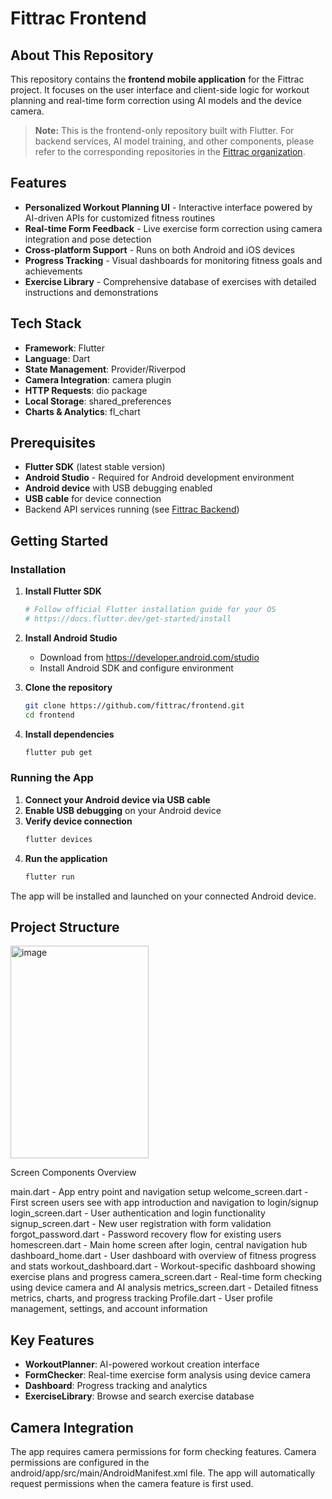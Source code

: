 # Fittrac Frontend

## About This Repository

This repository contains the **frontend mobile application** for the Fittrac project. It focuses on the user interface and client-side logic for workout planning and real-time form correction using AI models and the device camera.

> **Note:** This is the frontend-only repository built with Flutter. For backend services, AI model training, and other components, please refer to the corresponding repositories in the [Fittrac organization](https://github.com/fittrac).

## Features

- **Personalized Workout Planning UI** - Interactive interface powered by AI-driven APIs for customized fitness routines
- **Real-time Form Feedback** - Live exercise form correction using camera integration and pose detection
- **Cross-platform Support** - Runs on both Android and iOS devices
- **Progress Tracking** - Visual dashboards for monitoring fitness goals and achievements
- **Exercise Library** - Comprehensive database of exercises with detailed instructions and demonstrations

## Tech Stack

- **Framework**: Flutter
- **Language**: Dart
- **State Management**: Provider/Riverpod
- **Camera Integration**: camera plugin
- **HTTP Requests**: dio package
- **Local Storage**: shared_preferences
- **Charts & Analytics**: fl_chart

## Prerequisites

- **Flutter SDK** (latest stable version)
- **Android Studio** - Required for Android development environment
- **Android device** with USB debugging enabled
- **USB cable** for device connection
- Backend API services running (see [Fittrac Backend](https://github.com/fittrac/backend))

## Getting Started

### Installation

1. **Install Flutter SDK**
   ```bash
   # Follow official Flutter installation guide for your OS
   # https://docs.flutter.dev/get-started/install
   ```

2. **Install Android Studio**
   - Download from https://developer.android.com/studio
   - Install Android SDK and configure environment

3. **Clone the repository**
   ```bash
   git clone https://github.com/fittrac/frontend.git
   cd frontend
   ```

4. **Install dependencies**
   ```bash
   flutter pub get
   ```
   
### Running the App

1. **Connect your Android device via USB cable**
2. **Enable USB debugging** on your Android device
3. **Verify device connection**
   ```bash
   flutter devices
   ```
4. **Run the application**
   ```bash
   flutter run
   ```

The app will be installed and launched on your connected Android device.

## Project Structure

<img width="221" height="340" alt="image" src="https://github.com/user-attachments/assets/e5c8a7e1-5084-42a0-aba6-29aaff57128b" />

Screen Components Overview

main.dart - App entry point and navigation setup
welcome_screen.dart - First screen users see with app introduction and navigation to login/signup
login_screen.dart - User authentication and login functionality
signup_screen.dart - New user registration with form validation
forgot_password.dart - Password recovery flow for existing users
homescreen.dart - Main home screen after login, central navigation hub
dashboard_home.dart - User dashboard with overview of fitness progress and stats
workout_dashboard.dart - Workout-specific dashboard showing exercise plans and progress
camera_screen.dart - Real-time form checking using device camera and AI analysis
metrics_screen.dart - Detailed fitness metrics, charts, and progress tracking
Profile.dart - User profile management, settings, and account information


## Key Features

- **WorkoutPlanner**: AI-powered workout creation interface
- **FormChecker**: Real-time exercise form analysis using device camera
- **Dashboard**: Progress tracking and analytics
- **ExerciseLibrary**: Browse and search exercise database

## Camera Integration

The app requires camera permissions for form checking features. Camera permissions are configured in the android/app/src/main/AndroidManifest.xml file. The app will automatically request permissions when the camera feature is first used.

